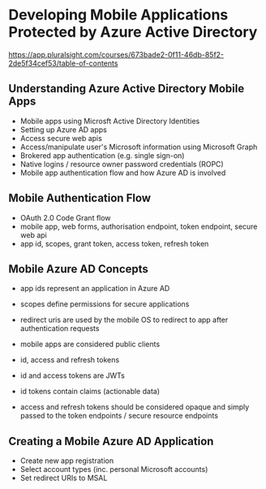 # Developing Mobile Applications Protected by Azure Active Directory
https://app.pluralsight.com/courses/673bade2-0f11-46db-85f2-2de5f34cef53/table-of-contents

## Understanding Azure Active Directory Mobile Apps
- Mobile apps using Microsft Active Directory Identities
- Setting up Azure AD apps
- Access secure web apis
- Access/manipulate user's Microsoft information using Microsoft Graph
- Brokered app authentication (e.g. single sign-on)
- Native logins / resource owner password credentials (ROPC)
- Mobile app authentication flow and how Azure AD is involved

## Mobile Authentication Flow
- OAuth 2.0 Code Grant flow
- mobile app, web forms, authorisation endpoint, token endpoint, secure web api
- app id, scopes, grant token, access token, refresh token

## Mobile Azure AD Concepts
- app ids represent an application in Azure AD
- scopes define permissions for secure applications
- redirect uris are used by the mobile OS to redirect to app after authentication requests
- mobile apps are considered public clients

- id, access and refresh tokens
- id and access tokens are JWTs
- id tokens contain claims (actionable data)
- access and refresh tokens should be considered opaque and simply passed to the token endpoints / secure resource endpoints

## Creating a Mobile Azure AD Application
- Create new app registration
- Select account types (inc. personal Microsoft accounts)
- Set redirect URIs to MSAL
